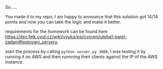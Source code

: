 So.....

You made it to my repo, I am happy to announce that this solution got 14/14 points and now you can take the logic and make it better. 

requirements for the homework can be found here https://dsn.felk.cvut.cz/wiki/vyuka/psi/cviceni/uloha1-karel-zadani#testovani_serveru.

start the process by calling `python server.py 3000`, I was testing it by running it on AWS and then runnning their clients against the IP of the AWS instance. 